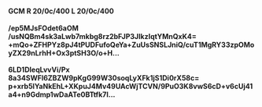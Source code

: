 #### GCM R 20/0c/400 L 20/0c/400
**/ep5MJsFOdet6aOM**<br/>**/usNQBm4sk3aLwb7mkbg8rz2bFJP3JlkzIqtYMnQxK4=**<br/>**+mQo+ZFHPYz8pJ4tPUDFufoQeYa+ZuUsSNSLJniQ/cuT1MgRY33zpOMoyZX29nLrhH+Ox3ptSH3O/o+H...**<br/><br/>
**6LD1DleqLvvVi/Px**<br/>**8a34SWFl6ZBZW9pKgG99W30soqLyXFk1jS1Di0rX58c=**<br/>**p+xrb5IYaNkEhL+XKpuJ4Mv49UAcWjTCVN/9PuO3K8vwS6cD+v6cUj41a4+n9Gdmp1wDaATe0BTtfk7l...**